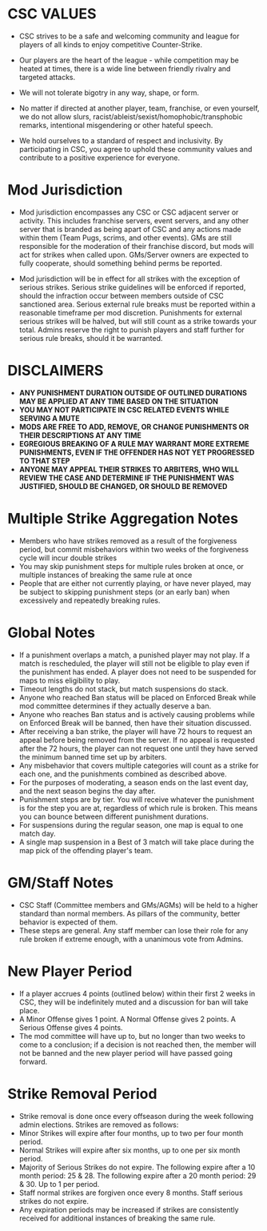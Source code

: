 # CSC VALUES

- CSC strives to be a safe and welcoming community and league for players of all kinds to enjoy competitive Counter-Strike.

- Our players are the heart of the league - while competition may be heated at times, there is a wide line between friendly rivalry and targeted attacks.

- We will not tolerate bigotry in any way, shape, or form.

- No matter if directed at another player, team, franchise, or even yourself, we do not allow slurs, racist/ableist/sexist/homophobic/transphobic remarks, intentional misgendering or other hateful speech.

- We hold ourselves to a standard of respect and inclusivity. By participating in CSC, you agree to uphold these community values and contribute to a positive experience for everyone.

# Mod Jurisdiction

- Mod jurisdiction encompasses any CSC or CSC adjacent server or activity. This includes franchise servers, event servers, and any other server that is branded as being apart of CSC and any actions made within them (Team Pugs, scrims, and other events). GMs are still responsible for the moderation of their franchise discord, but mods will act for strikes when called upon. GMs/Server owners are expected to fully cooperate, should something behind perms be reported.

- Mod jurisdiction will be in effect for all strikes with the exception of serious strikes. Serious strike guidelines will be enforced if reported, should the infraction occur between members outside of CSC sanctioned area. Serious external rule breaks must be reported within a reasonable timeframe per mod discretion. Punishments for external serious strikes will be halved, but will still count as a strike towards your total. Admins reserve the right to punish players and staff further for serious rule breaks, should it be warranted.

# DISCLAIMERS

- **ANY PUNISHMENT DURATION OUTSIDE OF OUTLINED DURATIONS MAY BE APPLIED AT ANY TIME BASED ON THE SITUATION**
- **YOU MAY NOT PARTICIPATE IN CSC RELATED EVENTS WHILE SERVING A MUTE**
- **MODS ARE FREE TO ADD, REMOVE, OR CHANGE PUNISHMENTS OR THEIR DESCRIPTIONS AT ANY TIME**
- **EGREGIOUS BREAKING OF A RULE MAY WARRANT MORE EXTREME PUNISHMENTS, EVEN IF THE OFFENDER HAS NOT YET PROGRESSED TO THAT STEP**
- **ANYONE MAY APPEAL THEIR STRIKES TO ARBITERS, WHO WILL REVIEW THE CASE AND DETERMINE IF THE PUNISHMENT WAS JUSTIFIED, SHOULD BE CHANGED, OR SHOULD BE REMOVED**

# Multiple Strike Aggregation Notes

- Members who have strikes removed as a result of the forgiveness period, but commit misbehaviors within two weeks of the forgiveness cycle will incur double strikes
- You may skip punishment steps for multiple rules broken at once, or multiple instances of breaking the same rule at once
- People that are either not currently playing, or have never played, may be subject to skipping punishment steps (or an early ban) when excessively and repeatedly breaking rules.

# Global Notes

- If a punishment overlaps a match, a punished player may not play. If a match is rescheduled, the player will still not be eligible to play even if the punishment has ended. A player does not need to be suspended for maps to miss eligibility to play.
- Timeout lengths do not stack, but match suspensions do stack.
- Anyone who reached Ban status will be placed on Enforced Break while mod committee determines if they actually deserve a ban.
- Anyone who reaches Ban status and is actively causing problems while on Enforced Break will be banned, then have their situation discussed.
- After receiving a ban strike, the player will have 72 hours to request an appeal before being removed from the server.  If no appeal is requested after the 72 hours, the player can not request one until they have served the minimum banned time set up by arbiters.
- Any misbehavior that covers multiple categories will count as a strike for each one, and the punishments combined as described above.
- For the purposes of moderating, a season ends on the last event day, and the next season begins the day after.
- Punishment steps are by tier. You will receive whatever the punishment is for the step you are at, regardless of which rule is broken. This means you can bounce between different punishment durations.
- For suspensions during the regular season, one map is equal to one match day.
- A single map suspension in a Best of 3 match will take place during the map pick of the offending player's team.

# GM/Staff Notes

- CSC Staff (Committee members and GMs/AGMs) will be held to a higher standard than normal members. As pillars of the community, better behavior is expected of them.
- These steps are general. Any staff member can lose their role for any rule broken if extreme enough, with a unanimous vote from Admins.

# New Player Period

- If a player accrues 4 points (outlined below) within their first 2 weeks in CSC, they will be indefinitely muted and a discussion for ban will take place.
- A Minor Offense gives 1 point. A Normal Offense gives 2 points. A Serious Offense gives 4 points.
- The mod committee will have up to, but no longer than two weeks to come to a conclusion; if a decision is not reached then, the member will not be banned and the new player period will have passed going forward.

# Strike Removal Period

- Strike removal is done once every offseason during the week following admin elections. Strikes are removed as follows:
- Minor Strikes will expire after four months, up to two per four month period.
- Normal Strikes will expire after six months, up to one per six month period.
- Majority of Serious Strikes do not expire. The following expire after a 10 month period: 25 & 28. The following expire after a 20 month period: 29 & 30. Up to 1 per period.
- Staff normal strikes are forgiven once every 8 months. Staff serious strikes do not expire.
- Any expiration periods may be increased if strikes are consistently received for additional instances of breaking the same rule.
